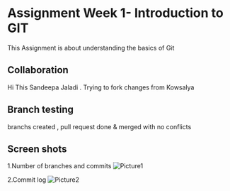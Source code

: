 # Assignment Week 1- Introduction to GIT
This Assignment is about understanding the basics of Git 
## Collaboration
Hi This Sandeepa Jaladi . Trying to fork changes from Kowsalya 
## Branch testing
 branchs created , pull request done & merged with no conflicts
## Screen shots 
   1.Number of branches and commits 
   ![Picture1](https://user-images.githubusercontent.com/90334123/133138458-273caa4f-61a8-42a9-ae55-c43f781eda6e.jpg)
   
   
   2.Commit log
   ![Picture2](https://user-images.githubusercontent.com/90334123/133138461-bfd0f183-876d-4d1e-bfcb-a3fcf12b55a0.jpg)


 
 
 

